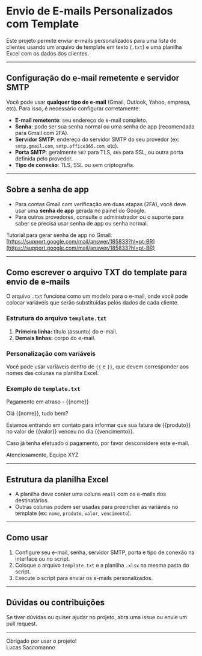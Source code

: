# Envio de E-mails Personalizados com Template

Este projeto permite enviar e-mails personalizados para uma lista de clientes usando um arquivo de template em texto (`.txt`) e uma planilha Excel com os dados dos clientes.

---

## Configuração do e-mail remetente e servidor SMTP

Você pode usar **qualquer tipo de e-mail** (Gmail, Outlook, Yahoo, empresa, etc). Para isso, é necessário configurar corretamente:

- **E-mail remetente**: seu endereço de e-mail completo.
- **Senha**: pode ser sua senha normal ou uma senha de app (recomendada para Gmail com 2FA).
- **Servidor SMTP**: endereço do servidor SMTP do seu provedor (ex: `smtp.gmail.com`, `smtp.office365.com`, etc).
- **Porta SMTP**: geralmente `587` para TLS, `465` para SSL, ou outra porta definida pelo provedor.
- **Tipo de conexão**: TLS, SSL ou sem criptografia.

---

## Sobre a senha de app

- Para contas Gmail com verificação em duas etapas (2FA), você deve usar uma **senha de app** gerada no painel do Google.  
- Para outros provedores, consulte o administrador ou o suporte para saber se precisa usar senha de app ou senha normal.

Tutorial para gerar senha de app no Gmail:  
[https://support.google.com/mail/answer/185833?hl=pt-BR](https://support.google.com/mail/answer/185833?hl=pt-BR)

---

## Como escrever o arquivo TXT do template para envio de e-mails

O arquivo `.txt` funciona como um modelo para o e-mail, onde você pode colocar variáveis que serão substituídas pelos dados de cada cliente.

### Estrutura do arquivo `template.txt`

1. **Primeira linha:** título (assunto) do e-mail.  
2. **Demais linhas:** corpo do e-mail.

### Personalização com variáveis

Você pode usar variáveis dentro de `{{` e `}}`, que devem corresponder aos nomes das colunas na planilha Excel.

### Exemplo de `template.txt`

Pagamento em atraso - {{nome}}

Olá {{nome}}, tudo bem?

Estamos entrando em contato para informar que sua fatura de {{produto}} no valor de {{valor}} venceu no dia {{vencimento}}.

Caso já tenha efetuado o pagamento, por favor desconsidere este e-mail.

Atenciosamente,
Equipe XYZ

---

## Estrutura da planilha Excel

- A planilha deve conter uma coluna `email` com os e-mails dos destinatários.  
- Outras colunas podem ser usadas para preencher as variáveis no template (ex: `nome`, `produto`, `valor`, `vencimento`).

---

## Como usar

1. Configure seu e-mail, senha, servidor SMTP, porta e tipo de conexão na interface ou no script.  
2. Coloque o arquivo `template.txt` e a planilha `.xlsx` na mesma pasta do script.  
3. Execute o script para enviar os e-mails personalizados.

---

## Dúvidas ou contribuições

Se tiver dúvidas ou quiser ajudar no projeto, abra uma issue ou envie um pull request.

---

Obrigado por usar o projeto!  
Lucas Saccomanno
